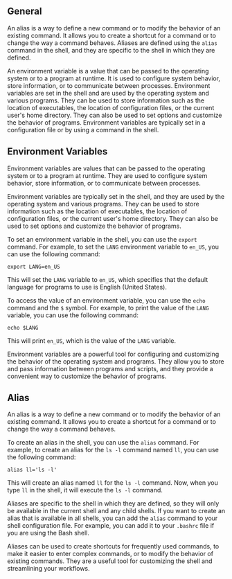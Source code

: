 
## General

An alias is a way to define a new command or to modify the behavior of an existing command. It allows you to create a shortcut for a command or to change the way a command behaves. Aliases are defined using the `alias` command in the shell, and they are specific to the shell in which they are defined.

An environment variable is a value that can be passed to the operating system or to a program at runtime. It is used to configure system behavior, store information, or to communicate between processes. Environment variables are set in the shell and are used by the operating system and various programs. They can be used to store information such as the location of executables, the location of configuration files, or the current user's home directory. They can also be used to set options and customize the behavior of programs. Environment variables are typically set in a configuration file or by using a command in the shell.


## Environment Variables

Environment variables are values that can be passed to the operating system or to a program at runtime. They are used to configure system behavior, store information, or to communicate between processes.

Environment variables are typically set in the shell, and they are used by the operating system and various programs. They can be used to store information such as the location of executables, the location of configuration files, or the current user's home directory. They can also be used to set options and customize the behavior of programs.

To set an environment variable in the shell, you can use the `export` command. For example, to set the `LANG` environment variable to `en_US`, you can use the following command:

```
export LANG=en_US
```

This will set the `LANG` variable to `en_US`, which specifies that the default language for programs to use is English (United States).

To access the value of an environment variable, you can use the `echo` command and the `$` symbol. For example, to print the value of the `LANG` variable, you can use the following command:

```
echo $LANG
```

This will print `en_US`, which is the value of the `LANG` variable.

Environment variables are a powerful tool for configuring and customizing the behavior of the operating system and programs. They allow you to store and pass information between programs and scripts, and they provide a convenient way to customize the behavior of programs.


## Alias

An alias is a way to define a new command or to modify the behavior of an existing command. It allows you to create a shortcut for a command or to change the way a command behaves.

To create an alias in the shell, you can use the `alias` command. For example, to create an alias for the `ls -l` command named `ll`, you can use the following command:

```
alias ll='ls -l'
```

This will create an alias named `ll` for the `ls -l` command. Now, when you type `ll` in the shell, it will execute the `ls -l` command.

Aliases are specific to the shell in which they are defined, so they will only be available in the current shell and any child shells. If you want to create an alias that is available in all shells, you can add the `alias` command to your shell configuration file. For example, you can add it to your `.bashrc` file if you are using the Bash shell.

Aliases can be used to create shortcuts for frequently used commands, to make it easier to enter complex commands, or to modify the behavior of existing commands. They are a useful tool for customizing the shell and streamlining your workflows.